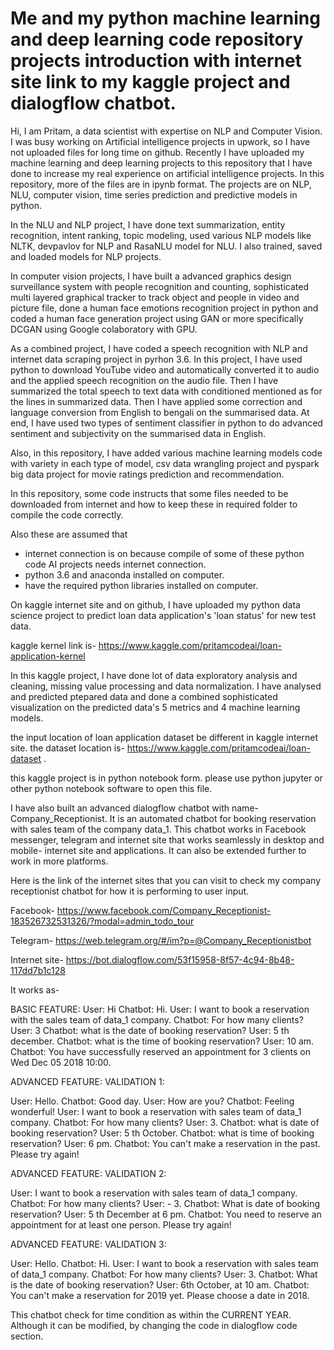 # Me and my python machine learning and deep learning code repository projects introduction with internet site link to my kaggle project and dialogflow chatbot. 

Hi, I am Pritam, a data scientist with expertise on NLP and Computer Vision. I was busy working on Artificial intelligence projects in upwork, so I have not uploaded files for long time on github. Recently I have uploaded my machine learning and deep learning projects to this repository that I have done to increase my real experience on artificial intelligence projects. 
In this repository, more of the files are in ipynb format. The projects are on NLP, NLU, computer vision, time series prediction and predictive models in python. 

In the NLU and NLP project, I have done text summarization, entity recognition, intent ranking, topic modeling, used various NLP models like NLTK, devpavlov for NLP and RasaNLU model for NLU. I also trained, saved and loaded models for NLP projects. 

In computer vision projects, I have built a advanced graphics design surveillance system with people recognition and counting,  sophisticated multi layered graphical tracker to track object and people in video and picture file, done a human face emotions recognition project in python and coded a human face generation project using GAN or more specifically DCGAN using Google colaboratory with GPU. 

As a combined project, 
I have coded a speech recognition with NLP and internet data scraping project in pyrhon 3.6. In this project, I have used python to download YouTube video and automatically converted it to audio and the applied speech recognition on the audio file. Then I have summarized the total speech to text data with conditioned mentioned as for the lines in summarized data. Then I have applied some correction and language conversion from English to bengali on the summarised data. At end, I have used two types of sentiment classifier in python to do advanced sentiment and subjectivity on the summarised data in English. 

Also, in this repository, I have added various machine learning models code with variety in each type of model, csv data wrangling project and pyspark big data project for movie ratings prediction and recommendation.  

In this repository, some code instructs that some files needed to be downloaded from internet and how to keep these in required folder to compile the code correctly. 

Also these are assumed that 
- internet connection is on because compile of some of these python code AI projects needs internet connection.   
- python 3.6 and anaconda installed on computer. 
- have the required python libraries installed on computer. 

On kaggle internet site and on github, I have uploaded my python data science project to predict loan data application's 'loan status' for new test data.

kaggle kernel link is- https://www.kaggle.com/pritamcodeai/loan-application-kernel

In this kaggle project, I have done lot of data exploratory analysis and cleaning, missing value processing and data normalization. I have analysed and predicted ptepared data and done a combined sophisticated visualization on the predicted data's 5 metrics and 4 machine learning models. 

the input location of loan application dataset be different in kaggle internet site. the dataset location is- https://www.kaggle.com/pritamcodeai/loan-dataset .

this kaggle project is in python notebook form. please use python jupyter or other python notebook software to open this file.

I have also built an advanced dialogflow chatbot with name-  Company_Receptionist. It is an automated chatbot for booking reservation with sales team of the company data_1. This chatbot works in Facebook messenger, telegram and internet site that works seamlessly in desktop and mobile- internet site and applications. It can also be extended further to work in more platforms. 

Here is the link of the internet sites that you can visit to check my company receptionist chatbot for how it is performing to user input. 

Facebook- 
https://www.facebook.com/Company_Receptionist-183526732531326/?modal=admin_todo_tour 

Telegram- 
https://web.telegram.org/#/im?p=@Company_Receptionistbot 

Internet site- 
https://bot.dialogflow.com/53f15958-8f57-4c94-8b48-117dd7b1c128 


It works as- 

BASIC FEATURE: 
User: Hi
Chatbot: Hi.
User: I want to book a reservation with the sales team of data_1 company. 
Chatbot: For how many clients?
User: 3
Chatbot: what is the date of booking reservation?
User: 5 th december. 
Chatbot: what is the time of booking reservation?
User: 10 am. 
Chatbot: You have successfully reserved an appointment for 3 clients on Wed Dec 05 2018 10:00. 

ADVANCED FEATURE: 
VALIDATION 1: 

User: Hello. 
Chatbot: Good day.
User: How are you?
Chatbot: Feeling wonderful!
User: I want to book a reservation with sales team of data_1 company.
Chatbot: For how many clients?
User: 3.
Chatbot: what is date of booking reservation?
User: 5 th October.
Chatbot: what is time of booking reservation?
User: 6 pm. 
Chatbot: You can't make a reservation in the past. Please try again!

ADVANCED FEATURE: 
VALIDATION 2: 

User: I want to book a reservation with sales team of data_1 company.
Chatbot: For how many clients?
User: - 3.
Chatbot: What is date of booking reservation?
User: 5 th December at 6 pm. 
Chatbot: You need to reserve an appointment for at least one person. Please try again!

ADVANCED FEATURE: 
VALIDATION 3: 

User: Hello.
Chatbot: Hi. 
User: I want to book a reservation with sales team of data_1 company. 
Chatbot: For how many clients?
User: 3.
Chatbot: What is the date of booking reservation?
User: 6th October, at 10 am. 
Chatbot: You can't make a reservation for 2019 yet. Please choose a date in 2018. 

This chatbot check for time condition as within the CURRENT YEAR. Although it can be modified, by changing the code in dialogflow code section. 


